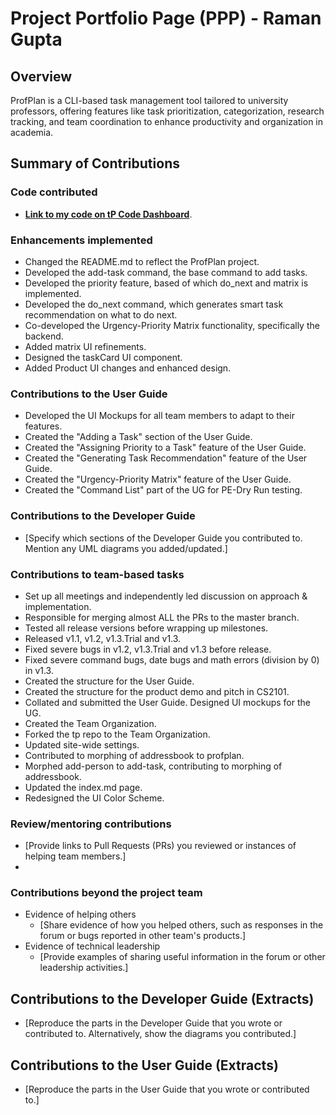 # Project Portfolio Page (PPP) - Raman Gupta

## Overview
ProfPlan is a CLI-based task management tool tailored to university professors, offering features like task prioritization, categorization, research tracking, and team coordination to enhance productivity and organization in academia.

## Summary of Contributions
### Code contributed
- **[Link to my code on tP Code Dashboard](https://nus-cs2103-ay2324s1.github.io/tp-dashboard/?search=eyelessrhyme7&breakdown=true)**.

### Enhancements implemented
- Changed the README.md to reflect the ProfPlan project.
- Developed the add-task command, the base command to add tasks.
- Developed the priority feature, based of which do_next and matrix is implemented.
- Developed the do_next command, which generates smart task recommendation on what to do next.
- Co-developed the Urgency-Priority Matrix functionality, specifically the backend.
- Added matrix UI refinements.
- Designed the taskCard UI component.
- Added Product UI changes and enhanced design.

### Contributions to the User Guide
- Developed the UI Mockups for all team members to adapt to their features.
- Created the "Adding a Task" section of the User Guide.
- Created the "Assigning Priority to a Task" feature of the User Guide.
- Created the "Generating Task Recommendation" feature of the User Guide.
- Created the "Urgency-Priority Matrix" feature of the User Guide.
- Created the "Command List" part of the UG for PE-Dry Run testing.

### Contributions to the Developer Guide
- [Specify which sections of the Developer Guide you contributed to. Mention any UML diagrams you added/updated.]

### Contributions to team-based tasks
- Set up all meetings and independently led discussion on approach & implementation.
- Responsible for merging almost ALL the PRs to the master branch. 
- Tested all release versions before wrapping up milestones.
- Released v1.1, v1.2, v1.3.Trial and v1.3.
- Fixed severe bugs in v1.2, v1.3.Trial and v1.3 before release.
- Fixed severe command bugs, date bugs and math errors (division by 0) in v1.3.
- Created the structure for the User Guide.
- Created the structure for the product demo and pitch in CS2101.
- Collated and submitted the User Guide. Designed UI mockups for the UG.
- Created the Team Organization.
- Forked the tp repo to the Team Organization.
- Updated site-wide settings.
- Contributed to morphing of addressbook to profplan.
- Morphed add-person to add-task, contributing to morphing of addressbook.
- Updated the index.md page.
- Redesigned the UI Color Scheme.


### Review/mentoring contributions
- [Provide links to Pull Requests (PRs) you reviewed or instances of helping team members.]
- 

### Contributions beyond the project team
- Evidence of helping others
    - [Share evidence of how you helped others, such as responses in the forum or bugs reported in other team's products.]
- Evidence of technical leadership
    - [Provide examples of sharing useful information in the forum or other leadership activities.]

## Contributions to the Developer Guide (Extracts)
- [Reproduce the parts in the Developer Guide that you wrote or contributed to. Alternatively, show the diagrams you contributed.]

## Contributions to the User Guide (Extracts)
- [Reproduce the parts in the User Guide that you wrote or contributed to.]
